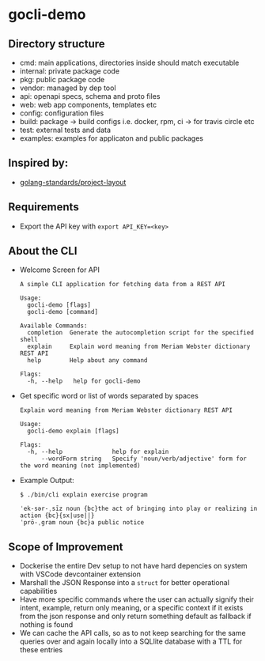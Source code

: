 # gocli-demo

## Directory structure
- cmd: main applications, directories inside should match executable
- internal: private package code
- pkg: public package code
- vendor: managed by dep tool
- api: openapi specs, schema and proto files
- web: web app components, templates etc
- config: configuration files
- build: package -> build configs i.e. docker, rpm, ci -> for travis circle etc
- test: external tests and data
- examples: examples for applicaton and public packages

## Inspired by:
- [golang-standards/project-layout](https://github.com/golang-standards/project-layout)

## Requirements

- Export the API key with `export API_KEY=<key>`

## About the CLI
- Welcome Screen for API
  ```
  A simple CLI application for fetching data from a REST API

  Usage:
    gocli-demo [flags]
    gocli-demo [command]

  Available Commands:
    completion  Generate the autocompletion script for the specified shell
    explain     Explain word meaning from Meriam Webster dictionary REST API
    help        Help about any command

  Flags:
    -h, --help   help for gocli-demo
  ```

- Get specific word or list of words separated by spaces
  ```
  Explain word meaning from Meriam Webster dictionary REST API

  Usage:
    gocli-demo explain [flags]

  Flags:
    -h, --help              help for explain
        --wordForm string   Specify 'noun/verb/adjective' form for the word meaning (not implemented)
  ```

- Example Output:
  ```
  $ ./bin/cli explain exercise program

  ˈek-sər-ˌsīz noun {bc}the act of bringing into play or realizing in action {bc}{sx|use||} 
  ˈprō-ˌgram noun {bc}a public notice
  ```

## Scope of Improvement

- Dockerise the entire Dev setup to not have hard depencies on system with VSCode devcontainer extension
- Marshall the JSON Response into a `struct` for better operational capabilities
- Have more specific commands where the user can actually signify their intent, example, return only meaning, or a specific context if it exists from the json response and only return something default as fallback if nothing is found
- We can cache the API calls, so as to not keep searching for the same queries over and again locally into a SQLlite database with a TTL for these entries

